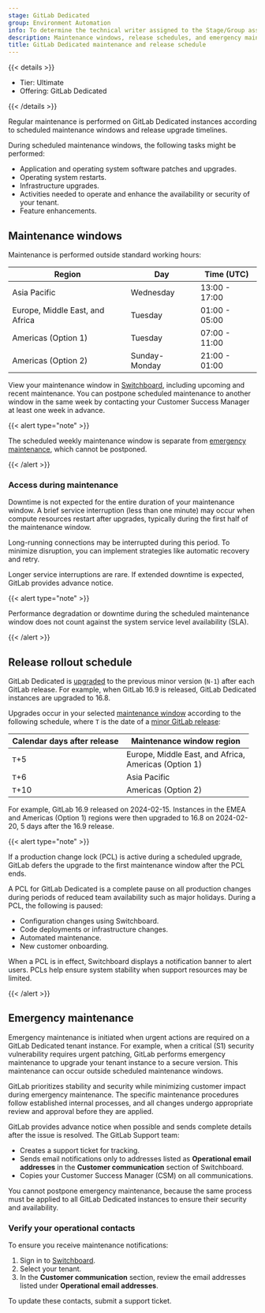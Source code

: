 ```yaml
---
stage: GitLab Dedicated
group: Environment Automation
info: To determine the technical writer assigned to the Stage/Group associated with this page, see https://handbook.gitlab.com/handbook/product/ux/technical-writing/#assignments
description: Maintenance windows, release schedules, and emergency maintenance processes for GitLab Dedicated instances.
title: GitLab Dedicated maintenance and release schedule
---
```


{{< details >}}

- Tier: Ultimate
- Offering: GitLab Dedicated

{{< /details >}}

Regular maintenance is performed on GitLab Dedicated instances according to scheduled maintenance windows and release upgrade timelines.

During scheduled maintenance windows, the following tasks might be performed:

- Application and operating system software patches and upgrades.
- Operating system restarts.
- Infrastructure upgrades.
- Activities needed to operate and enhance the availability or security of your tenant.
- Feature enhancements.

## Maintenance windows

Maintenance is performed outside standard working hours:

| Region | Day | Time (UTC) |
|--------|-----|------------|
| Asia Pacific | Wednesday | 13:00 - 17:00 |
| Europe, Middle East, and Africa | Tuesday | 01:00 - 05:00 |
| Americas (Option 1) | Tuesday | 07:00 - 11:00 |
| Americas (Option 2) | Sunday-Monday | 21:00 - 01:00 |

View your maintenance window in [Switchboard](tenant_overview.md#maintenance-windows), including upcoming and recent maintenance.
You can postpone scheduled maintenance to another window in the same week by contacting your Customer Success Manager at least one week in advance.

{{< alert type="note" >}}

The scheduled weekly maintenance window is separate from [emergency maintenance](#emergency-maintenance), which cannot be postponed.

{{< /alert >}}

### Access during maintenance

Downtime is not expected for the entire duration of your maintenance window. A brief service interruption (less than one minute) may occur when compute resources restart after upgrades, typically during the first half of the maintenance window.

Long-running connections may be interrupted during this period. To minimize disruption, you can implement strategies like automatic recovery and retry.

Longer service interruptions are rare. If extended downtime is expected, GitLab provides advance notice.

{{< alert type="note" >}}

Performance degradation or downtime during the scheduled maintenance window does not count against the system service level availability (SLA).

{{< /alert >}}

## Release rollout schedule

GitLab Dedicated is [upgraded](../../subscriptions/gitlab_dedicated/maintenance.md#upgrades-and-patches) to the previous minor version (`N-1`) after each GitLab release. For example, when GitLab 16.9 is released, GitLab Dedicated instances are upgraded to 16.8.

Upgrades occur in your selected [maintenance window](#maintenance-windows) according to the following schedule, where `T` is the date of a [minor GitLab release](../../policy/maintenance.md):

| Calendar days after release | Maintenance window region |
|-------------------|---------------------------|
| `T`+5 | Europe, Middle East, and Africa,<br/> Americas (Option 1) |
| `T`+6 | Asia Pacific |
| `T`+10 | Americas (Option 2) |

For example, GitLab 16.9 released on 2024-02-15. Instances in the EMEA and Americas (Option 1) regions were then upgraded to 16.8 on 2024-02-20, 5 days after the 16.9 release.

{{< alert type="note" >}}

If a production change lock (PCL) is active during a scheduled upgrade, GitLab defers the upgrade to the first maintenance window after the PCL ends.

A PCL for GitLab Dedicated is a complete pause on all production changes during periods of reduced team availability such as major holidays. During a PCL, the following is paused:

- Configuration changes using Switchboard.
- Code deployments or infrastructure changes.
- Automated maintenance.
- New customer onboarding.

When a PCL is in effect, Switchboard displays a notification banner to alert users.
PCLs help ensure system stability when support resources may be limited.

{{< /alert >}}

## Emergency maintenance

Emergency maintenance is initiated when urgent actions are required on a GitLab Dedicated tenant instance. For example, when a critical (S1) security vulnerability requires urgent patching, GitLab performs emergency maintenance to upgrade your tenant instance to a secure version. This maintenance can occur outside scheduled maintenance windows.

GitLab prioritizes stability and security while minimizing customer impact during emergency maintenance. The specific maintenance procedures follow established internal processes, and all changes undergo appropriate review and approval before they are applied.

GitLab provides advance notice when possible and sends complete details
after the issue is resolved. The GitLab Support team:

- Creates a support ticket for tracking.
- Sends email notifications only to addresses listed as **Operational email addresses** in the
  **Customer communication** section of Switchboard.
- Copies your Customer Success Manager (CSM) on all communications.

You cannot postpone emergency maintenance, because the same process must be applied to all
GitLab Dedicated instances to ensure their security and availability.

### Verify your operational contacts

To ensure you receive maintenance notifications:

1. Sign in to [Switchboard](https://console.gitlab-dedicated.com/).
1. Select your tenant.
1. In the **Customer communication** section, review the email addresses listed under **Operational email addresses**.

To update these contacts, submit a support ticket.
